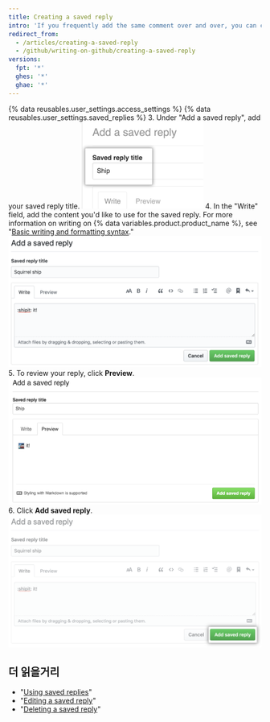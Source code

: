 ```yaml
---
title: Creating a saved reply
intro: 'If you frequently add the same comment over and over, you can create a saved reply.'
redirect_from:
  - /articles/creating-a-saved-reply
  - /github/writing-on-github/creating-a-saved-reply
versions:
  fpt: '*'
  ghes: '*'
  ghae: '*'
---
```


{% data reusables.user_settings.access_settings %}
{% data reusables.user_settings.saved_replies %}
3. Under "Add a saved reply", add your saved reply title. ![Saved reply title](/assets/images/help/settings/saved-replies-title.png)
4. In the "Write" field, add the content you'd like to use for the saved reply. For more information on writing on {% data variables.product.product_name %}, see "[Basic writing and formatting syntax](/articles/basic-writing-and-formatting-syntax)." ![Writing a saved reply](/assets/images/help/settings/saved-replies-settings-adding.png)
5. To review your reply, click **Preview**. ![Add a saved reply](/assets/images/help/settings/saved-replies-preview.png)
6. Click **Add saved reply**. !["Add saved reply" button](/assets/images/help/settings/saved-replies-add-button.png)

## 더 읽을거리

- "[Using saved replies](/articles/using-saved-replies)"
- "[Editing a saved reply](/articles/editing-a-saved-reply)"
- "[Deleting a saved reply](/articles/deleting-a-saved-reply)"

